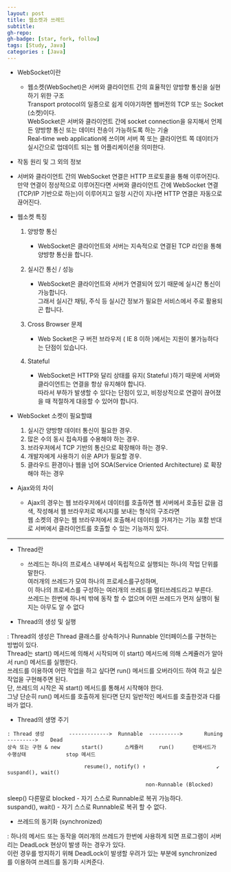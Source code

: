 ```yaml
---
layout: post
title: 웹소켓과 쓰레드
subtitle: 
gh-repo: 
gh-badge: [star, fork, follow]
tags: [Study, Java]
categories : [Java]
---
```


* WebSocket이란 
    - 웹소켓(WebSochet)은 서버와 클라이언트 간의 효율적인 양방향 통신을 실현하기 위한 구조  
    Transport protocol의 일종으로 쉽게 이야기하면 웹버전의 TCP 또는 Socket (소켓)이다.  
    WebSocket은 서버와 클라이언트 간에 socket connection을 유지해서 언제든 양방향 통신 또는 데이터 전송이 가능하도록 하는 기술  
    Real-time web application에 쓰이며 서버 쪽 또는 클라이언트 쪽 데이터가 실시간으로 업데이트 되는 웹 어플리케이션을 의미한다. 

* 작동 원리 및 그 외의 정보
- 서버와 클라이언트 간의 WebSocket 연결은 HTTP 프로토콜을 통해 이루어진다.  
만약 연결이 정상적으로 이루어진다면 서버와 클라이언트 간에 WebSocket 연결 (TCP/IP 기반으로 하는)이 이루어지고 일정 시간이 지나면 HTTP 연결은 자동으로 끊어진다. 

* 웹소켓 특징
    1. 양방향 통신
        - WebSocket은 클라이언트와 서버는 지속적으로 연결된 TCP 라인을 통해 양뱡향 통신을 합니다.

    2. 실시간 통신 / 성능
        - WebSocket은 클라이언트와 서버가 연결되어 있기 때문에 실시간 통신이 가능합니다.  
            그래서 실시간 채팅, 주식 등 실시간 정보가 필요한 서비스에서 주로 활용되곤 합니다.

    3. Cross Browser 문제
        - Web Socket은 구 버전 브라우저 ( IE 8 이하 )에서는 지원이 불가능하다는 단점이 있습니다.

    4. Stateful
        - WebSocket은 HTTP와 달리 상태를 유지( Stateful )하기 때문에 서버와 클라이언트는 연결을 항상 유지해야 합니다.  
        따라서 부하가 발생할 수 있다는 단점이 있고, 비정상적으로 연결이 끊어졌을 때 적절하게 대응할 수 있어야 합니다.

* WebSocket 소켓이 필요할떄
    1. 실시간 양방향 데이터 통신이 필요한 경우.
    2. 많은 수의 동시 접속자를 수용해야 하는 경우.
    3. 브라우저에서 TCP 기반의 통신으로 확장해야 하는 경우.
    4. 개발자에게 사용하기 쉬운 API가 필요할 경우.
    5. 클라우드 환경이나 웹을 넘어 SOA(Service Oriented Architecture) 로 확장해야 하는 경우

* Ajax와의 차이
    - Ajax의 경우는 웹 브라우저에서 데이터를 호출하면 웹 서버에서 호출된 값을 검색, 작성해서 웹 브라우저로 메시지를 보내는 형식의 구조라면  
웹 소켓의 경우는 웹 브라우저에서 호출해서 데이터를 가져가는 기능 포함 반대로 서버에서 클라이언트를 호출할 수 있는 기능까지 있다.

---


* Thread란
    - 쓰레드는 하나의 프로세스 내부에서 독립적으로 실행되는 하나의 작업 단위를 말한다.  
    여러개의 쓰레드가 모여 하나의 프로세스를구성하며,  
    이 하나의 프로세스를 구성하는 여러개의 쓰레드를 멀티쓰레드라고 부른다.  
    쓰레드는 한번에 하나씩 밖에 동작 할 수 없으며 어떤 쓰레드가 먼저 실행이 될지는 아무도 알 수 없다

* Thread의 생성 및 실행

: Thread의 생성은 Thread 클래스를 상속하거나 Runnable 인터페이스를 구현하는 방법이 있다.  
 Thread는 start() 메서드에 의해서 시작되며 이 start() 메서드에 의해 스케쥴러가 알아서 run() 메서드를 실행한다.  
 쓰레드를 이용하여 어떤 작업을 하고 싶다면 run() 메서드를 오버라이드 하여 하고 싶은 작업을 구현해주면 된다.   
 단, 쓰레드의 시작은 꼭 start() 메서드를 통해서 시작해야 한다.  
 그냥 단순히 run() 메서드를 호출하게 된다면 단지 일반적인 메서드를 호출한것과 다를바가 없다.  

* Thread의 생명 주기

~~~
: Thread 생성        ------------->  Runnable  ---------->       Runing       --------->    Dead
상속 또는 구현 & new       start()       스케쥴러     run()      런메서드가 수행상태             stop 메서드

                         resume(), notify() ↑                       ↙ suspand(), wait()

                                             non-Runnable (Blocked)
~~~

sleep() 다른말로 blocked - 자기 스스로 Runnable로 복귀 가능하다.  
suspand(), wait() - 자기 스스로 Runnable로 복귀 할 수 없다.  

* 쓰레드의 동기화 (synchronized)

: 하나의 메서드 또는 동작을 여러개의 쓰레드가 한번에 사용하게 되면 프로그램이 서버리는 DeadLock 현상이 발생 하는 경우가 있다.  
 이런 경우를 방지하기 위해 DeadLock이 발생할 우려가 있는 부분에 synchronized 를 이용하여 쓰레드를 동기화 시켜준다.  


